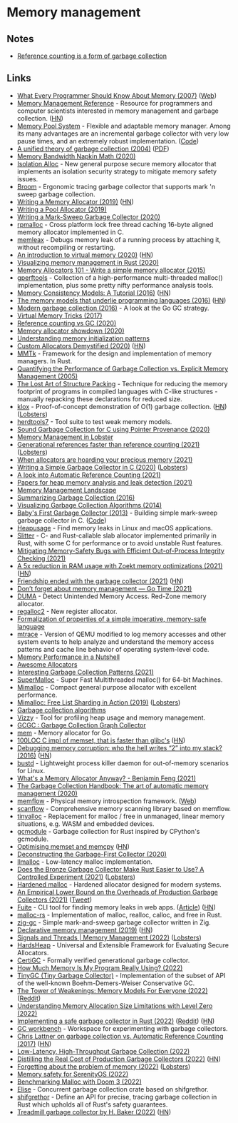 # Memory management

## Notes

- [Reference counting is a form of garbage collection](https://twitter.com/pcwalton/status/1457170874402967553)

## Links

- [What Every Programmer Should Know About Memory (2007)](https://people.freebsd.org/~lstewart/articles/cpumemory.pdf) ([Web](https://lwn.net/Articles/250967/))
- [Memory Management Reference](https://www.memorymanagement.org/) - Resource for programmers and computer scientists interested in memory management and garbage collection. ([HN](https://news.ycombinator.com/item?id=32067559))
- [Memory Pool System](https://www.ravenbrook.com/project/mps/) - Flexible and adaptable memory manager. Among its many advantages are an incremental garbage collector with very low pause times, and an extremely robust implementation. ([Code](https://github.com/Ravenbrook/mps))
- [A unified theory of garbage collection (2004)](https://www.researchgate.net/publication/221321424_A_unified_theory_of_garbage_collection) ([PDF](https://courses.cs.washington.edu/courses/cse590p/05au/p50-bacon.pdf))
- [Memory Bandwidth Napkin Math (2020)](https://www.forrestthewoods.com/blog/memory-bandwidth-napkin-math/)
- [Isolation Alloc](https://github.com/struct/isoalloc) - New general purpose secure memory allocator that implements an isolation security strategy to mitigate memory safety issues.
- [Broom](https://github.com/zesterer/broom) - Ergonomic tracing garbage collector that supports mark 'n sweep garbage collection.
- [Writing a Memory Allocator (2019)](http://dmitrysoshnikov.com/compilers/writing-a-memory-allocator/) ([HN](https://news.ycombinator.com/item?id=25402841))
- [Writing a Pool Allocator (2019)](http://dmitrysoshnikov.com/compilers/writing-a-pool-allocator/)
- [Writing a Mark-Sweep Garbage Collector (2020)](http://dmitrysoshnikov.com/compilers/writing-a-mark-sweep-garbage-collector/)
- [rpmalloc](https://github.com/mjansson/rpmalloc) - Cross platform lock free thread caching 16-byte aligned memory allocator implemented in C.
- [memleax](https://github.com/WuBingzheng/memleax) - Debugs memory leak of a running process by attaching it, without recompiling or restarting.
- [An introduction to virtual memory (2020)](https://www.internalpointers.com/post/introduction-virtual-memory) ([HN](https://news.ycombinator.com/item?id=23096747))
- [Visualizing memory management in Rust (2020)](https://deepu.tech/memory-management-in-rust/)
- [Memory Allocators 101 - Write a simple memory allocator (2015)](https://arjunsreedharan.org/post/148675821737/memory-allocators-101-write-a-simple-memory)
- [gperftools](https://github.com/gperftools/gperftools) - Collection of a high-performance multi-threaded malloc() implementation, plus some pretty nifty performance analysis tools.
- [Memory Consistency Models: A Tutorial (2016)](https://www.cs.utexas.edu/~bornholt/post/memory-models.html) ([HN](https://news.ycombinator.com/item?id=23546316))
- [The memory models that underlie programming languages (2016)](http://canonical.org/~kragen/memory-models/) ([HN](https://news.ycombinator.com/item?id=27455509))
- [Modern garbage collection (2016)](https://blog.plan99.net/modern-garbage-collection-911ef4f8bd8e) - A look at the Go GC strategy.
- [Virtual Memory Tricks (2017)](https://ourmachinery.com/post/virtual-memory-tricks/)
- [Reference counting vs GC (2020)](https://twitter.com/mraleph/status/1305209967641796611)
- [Memory allocator showdown (2020)](https://blog.janestreet.com/memory-allocator-showdown/)
- [Understanding memory initialization patterns](http://tasvideos.org/Nach/MemoryInit.html)
- [Custom Allocators Demystified (2020)](https://slembcke.github.io/2020/10/12/CustomAllocators.html) ([HN](https://news.ycombinator.com/item?id=24762840))
- [MMTk](https://github.com/mmtk/mmtk-core) - Framework for the design and implementation of memory managers. In Rust.
- [Quantifying the Performance of Garbage Collection vs. Explicit Memory Management (2005)](https://people.cs.umass.edu/~emery/pubs/gcvsmalloc.pdf)
- [The Lost Art of Structure Packing](http://catb.org/esr/structure-packing/) - Technique for reducing the memory footprint of programs in compiled languages with C-like structures - manually repacking these declarations for reduced size.
- [klox](https://github.com/dkopko/klox) - Proof-of-concept demonstration of O(1) garbage collection. ([HN](https://news.ycombinator.com/item?id=25161666)) ([Lobsters](https://lobste.rs/s/z96jmk/experimental_o_1_garbage_collector))
- [herdtools7](https://github.com/herd/herdtools7) - Tool suite to test weak memory models.
- [Sound Garbage Collection for C using Pointer Provenance (2020)](https://2020.splashcon.org/details/splash-2020-oopsla/52/Sound-Garbage-Collection-for-C-using-Pointer-Provenance)
- [Memory Management in Lobster](https://aardappel.github.io/lobster/memory_management.html)
- [Generational references faster than reference counting (2021)](https://vale.dev/blog/generational-references) ([Lobsters](https://lobste.rs/s/sglvcc/generational_references_2_3x_faster_than))
- [When allocators are hoarding your precious memory (2021)](https://www.algolia.com/blog/engineering/when-allocators-are-hoarding-your-precious-memory/)
- [Writing a Simple Garbage Collector in C (2020)](https://maplant.com/gc.html) ([Lobsters](https://lobste.rs/s/dd8k4k/writing_simple_garbage_collector_c_2020))
- [A look into Automatic Reference Counting (2021)](https://neelbakshi.medium.com/a-look-into-automatic-reference-counting-b17e9539d34f)
- [Papers for heap memory analysis and leak detection (2021)](https://github.com/grin-compiler/ghc-whole-program-compiler-project/issues/5)
- [Memory Management Landscape](https://github.com/plasma-umass/memory-landscape)
- [Summarizing Garbage Collection (2016)](https://eschew.wordpress.com/2016/09/02/summarizing-gc/)
- [Visualizing Garbage Collection Algorithms (2014)](https://spin.atomicobject.com/2014/09/03/visualizing-garbage-collection-algorithms/)
- [Baby's First Garbage Collector (2013)](http://journal.stuffwithstuff.com/2013/12/08/babys-first-garbage-collector/) - Building simple mark-sweep garbage collector in C. ([Code](https://github.com/munificent/mark-sweep))
- [Heapusage](https://github.com/d99kris/heapusage) - Find memory leaks in Linux and macOS applications.
- [Slitter](https://github.com/backtrace-labs/slitter) - C- and Rust-callable slab allocator implemented primarily in Rust, with some C for performance or to avoid unstable Rust features.
- [Mitigating Memory-Safety Bugs with Efficient Out-of-Process Integrity Checking (2021)](http://reports-archive.adm.cs.cmu.edu/anon/2021/CMU-CS-21-113.pdf)
- [A 5x reduction in RAM usage with Zoekt memory optimizations (2021)](https://about.sourcegraph.com/blog/zoekt-memory-optimizations-for-sourcegraph-cloud/) ([HN](https://news.ycombinator.com/item?id=28237556))
- [Friendship ended with the garbage collector (2021)](https://yorickpeterse.com/articles/friendship-ended-with-the-garbage-collector/) ([HN](https://news.ycombinator.com/item?id=28305762))
- [Don’t forget about memory management — Go Time (2021)](https://overcast.fm/+GnKYmRs1E)
- [DUMA](https://github.com/johnsonjh/duma) - Detect Unintended Memory Access. Red-Zone memory allocator.
- [regalloc2](https://github.com/bytecodealliance/regalloc2) - New register allocator.
- [Formalization of properties of a simple imperative, memory-safe language](https://github.com/arthuraa/memory-safe-language)
- [mtrace](https://github.com/aclements/mtrace) - Version of QEMU modified to log memory accesses and other system events to help analyze and understand the memory access patterns and cache line behavior of operating system-level code.
- [Memory Performance in a Nutshell](https://www.intel.com/content/www/us/en/developer/articles/technical/memory-performance-in-a-nutshell.html)
- [Awesome Allocators](https://github.com/rain-1/awesome-allocators)
- [Interesting Garbage Collection Patterns (2021)](https://blog.gceasy.io/2021/10/15/interesting-garbage-collection-patterns/)
- [SuperMalloc](https://github.com/kuszmaul/SuperMalloc) - Super Fast Multithreaded malloc() for 64-bit Machines.
- [Mimalloc](https://github.com/microsoft/mimalloc) - Compact general purpose allocator with excellent performance.
- [Mimalloc: Free List Sharding in Action (2019)](https://www.microsoft.com/en-us/research/uploads/prod/2019/06/mimalloc-tr-v1.pdf) ([Lobsters](https://lobste.rs/s/4awecj/mimalloc_free_list_sharding_action))
- [Garbage collection algorithms](https://twitter.com/pcwalton/status/1456518483315810308)
- [Vizzy](https://github.com/zznop/vizzy) - Tool for profiling heap usage and memory management.
- [GCGC : Garbage Collection Graph Collector](https://github.com/apple/GCGC)
- [mem](https://github.com/smasher164/mem) - Memory allocator for Go.
- [100LOC C impl of memset, that is faster than glibc's](https://github.com/nadavrot/memset_benchmark) ([HN](https://news.ycombinator.com/item?id=29197161))
- [Debugging memory corruption: who the hell writes “2” into my stack? (2016)](https://blog.unity.com/technology/debugging-memory-corruption-who-the-hell-writes-2-into-my-stack-2) ([HN](https://news.ycombinator.com/item?id=29215725))
- [bustd](https://github.com/pop-os/bustd) - Lightweight process killer daemon for out-of-memory scenarios for Linux.
- [What's a Memory Allocator Anyway? - Benjamin Feng (2021)](https://www.youtube.com/watch?v=vHWiDx_l4V0)
- [The Garbage Collection Handbook: The art of automatic memory management (2020)](https://gchandbook.org/)
- [memflow](https://github.com/memflow/memflow) - Physical memory introspection framework. ([Web](https://memflow.github.io/#/home))
- [scanflow](https://github.com/memflow/scanflow) - Comprehensive memory scanning library based on memflow.
- [tinyalloc](https://github.com/thi-ng/tinyalloc) - Replacement for malloc / free in unmanaged, linear memory situations, e.g. WASM and embedded devices.
- [gcmodule](https://github.com/quark-zju/gcmodule) - Garbage collection for Rust inspired by CPython's gcmodule.
- [Optimising memset and memcpy](https://twitter.com/nadavrot/status/1464364562409422852) ([HN](https://news.ycombinator.com/item?id=29359906))
- [Deconstructing the Garbage-First Collector (2020)](https://users.cecs.anu.edu.au/~steveb/pubs/papers/g1-vee-2020.pdf)
- [llmalloc](https://github.com/matthieu-m/llmalloc) - Low-latency malloc implementation.
- [Does the Bronze Garbage Collector Make Rust Easier to Use? A Controlled Experiment (2021)](https://arxiv.org/abs/2110.01098) ([Lobsters](https://lobste.rs/s/dvwomq/does_bronze_garbage_collector_make_rust))
- [Hardened malloc](https://github.com/GrapheneOS/hardened_malloc) - Hardened allocator designed for modern systems.
- [An Empirical Lower Bound on the Overheads of Production Garbage Collectors (2021)](https://arxiv.org/pdf/2112.07880.pdf) ([Tweet](https://twitter.com/halvarflake/status/1471442159618437122))
- [Fuite](https://github.com/nolanlawson/fuite) - CLI tool for finding memory leaks in web apps. ([Article](https://nolanlawson.com/2021/12/17/introducing-fuite-a-tool-for-finding-memory-leaks-in-web-apps/)) ([HN](https://news.ycombinator.com/item?id=29593341))
- [malloc-rs](https://github.com/suzusuzu/malloc-rs) - Implementation of malloc, realloc, calloc, and free in Rust.
- [zig-gc](https://github.com/Hejsil/zig-gc) - Simple mark-and-sweep garbage collector written in Zig.
- [Declarative memory management (2019)](https://fasterthanli.me/articles/declarative-memory-management) ([HN](https://news.ycombinator.com/item?id=29779827))
- [Signals and Threads | Memory Management (2022)](https://signalsandthreads.com/memory-management/) ([Lobsters](https://lobste.rs/s/testaq/memory_management))
- [HardsHeap](https://github.com/kaist-hacking/HardsHeap) - Universal and Extensible Framework for Evaluating Secure Allocators.
- [CertiGC](https://github.com/CertiGraph/CertiGC) - Formally verified generational garbage collector.
- [How Much Memory Is My Program Really Using? (2022)](https://blog.dnmfarrell.com/post/how-much-memory-is-my-program-really-using/)
- [TinyGC (Tiny Garbage Collector)](https://github.com/ivmai/tinygc) - Implementation of the subset of API of the well-known Boehm-Demers-Weiser Conservative GC.
- [The Tower of Weakenings: Memory Models For Everyone (2022)](https://gankra.github.io/blah/tower-of-weakenings/) ([Reddit](https://www.reddit.com/r/rust/comments/tx6h0m/the_tower_of_weakenings_memory_models_for_everyone/))
- [Understanding Memory Allocation Size Limitations with Level Zero (2022)](https://jjfumero.github.io/posts/2022/04/understanding-memory-allocation-size-limitations-with-levelzero/)
- [Implementing a safe garbage collector in Rust (2022)](https://coredumped.dev/2022/04/11/implementing-a-safe-garbage-collector-in-rust/) ([Reddit](https://www.reddit.com/r/rust/comments/u21w97/implementing_a_safe_garbage_collector_in_rust/)) ([HN](https://news.ycombinator.com/item?id=31166368))
- [GC workbench](https://github.com/wingo/gcbench) - Workspace for experimenting with garbage collectors.
- [Chris Lattner on garbage collection vs. Automatic Reference Counting (2017)](https://atp.fm/205-chris-lattner-interview-transcript#gc) ([HN](https://news.ycombinator.com/item?id=31139610))
- [Low-Latency, High-Throughput Garbage Collection (2022)](https://users.cecs.anu.edu.au/~steveb/pubs/papers/lxr-pldi-2022.pdf)
- [Distilling the Real Cost of Production Garbage Collectors (2022)](https://users.cecs.anu.edu.au/~steveb/pubs/papers/lbo-ispass-2022.pdf) ([HN](https://news.ycombinator.com/item?id=31192261))
- [Forgetting about the problem of memory (2022)](https://davmac.wordpress.com/2022/04/30/forgetting-about-the-problem-of-memory/) ([Lobsters](https://lobste.rs/s/3njgz4/forgetting_about_problem_memory))
- [Memory safety for SerenityOS (2022)](https://awesomekling.github.io/Memory-safety-for-SerenityOS/)
- [Benchmarking Malloc with Doom 3 (2022)](https://www.forrestthewoods.com/blog/benchmarking-malloc-with-doom3/)
- [Elise](https://github.com/wusyong/Fur-Elise) - Concurrent garbage collection crate based on shifgrethor.
- [shifgrethor](https://github.com/withoutboats/shifgrethor) - Define an API for precise, tracing garbage collection in Rust which upholds all of Rust's safety guarantees.
- [Treadmill garbage collector by H. Baker (2022)](http://www.cofault.com/2022/07/treadmill.html) ([HN](https://news.ycombinator.com/item?id=32233472))
